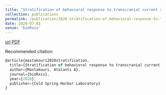 ```yaml
---
title: "Stratification of behavioral response to transcranial current stimulation by resting-state electrophysiology"
collection: publications
permalink: /publication/2020-Stratification-of-behavioral-response-to-transcranial-current-stimulation-by-resting-state-electrophysiology
date: 2020-07-01
venue: 'bioRxiv'
---
```

[url](https://www.biorxiv.org/content/10.1101/2020.01.27.921668v3)
[PDF](https://www.biorxiv.org/content/10.1101/2020.01.27.921668v3.full.pdf)

Recommended citation:  
```Javascript
@article{mastakouri2020stratification,
  title={Stratification of behavioral response to transcranial current stimulation by resting-state electrophysiology},
  author={Mastakouri, Atalanti A},
  journal={bioRxiv},
  year={2020},
  publisher={Cold Spring Harbor Laboratory}
}


```
